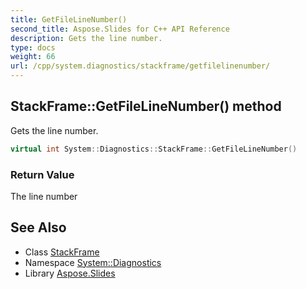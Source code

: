 ```yaml
---
title: GetFileLineNumber()
second_title: Aspose.Slides for C++ API Reference
description: Gets the line number.
type: docs
weight: 66
url: /cpp/system.diagnostics/stackframe/getfilelinenumber/
---
```

## StackFrame::GetFileLineNumber() method


Gets the line number.

```cpp
virtual int System::Diagnostics::StackFrame::GetFileLineNumber()
```


### Return Value

The line number

## See Also

* Class [StackFrame](./)
* Namespace [System::Diagnostics](../)
* Library [Aspose.Slides](../../)